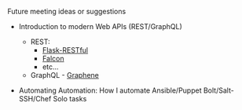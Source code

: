 Future meeting ideas or suggestions

* Introduction to modern Web APIs (REST/GraphQL)
    * REST:
        * [Flask-RESTful](https://flask-restful.readthedocs.io/en/latest/)
        * [Falcon](https://falconframework.org)
        * etc...
    * GraphQL - [Graphene](https://graphene-python.org)
    
* Automating Automation: How I automate Ansible/Puppet Bolt/Salt-SSH/Chef Solo tasks 